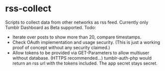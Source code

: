 rss-collect
===========

Scripts to collect data from other networks as rss feed.
Currently only Tumblr Dashboard as Beta supported.
Todo:
- Iterate over posts to show more than 20, compare timestamps.
- Check OAuth implementation and usage security. (This is just a working proof of concept without any security claimed.)
- Allow tokens to be provided via GET-Parameters to allow multiuser without database. (HTTPS recommended...) tumblr-auth-php would return an rss url with the tokens included. The app secret stays secret.
